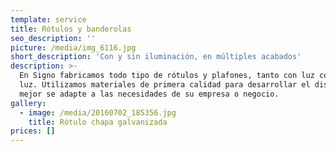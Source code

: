 ```yaml
---
template: service
title: Rótulos y banderolas
seo_description: ''
picture: /media/img_6116.jpg
short_description: 'Con y sin iluminación, en múltiples acabados'
description: >-
  En Signo fabricamos todo tipo de rótulos y plafones, tanto con luz como sin
  luz. Utilizamos materiales de primera calidad para desarrollar el diseño que
  mejor se adapte a las necesidades de su empresa o negocio.
gallery:
  - image: /media/20160702_185356.jpg
    title: Rótulo chapa galvanizada
prices: []
---
```


